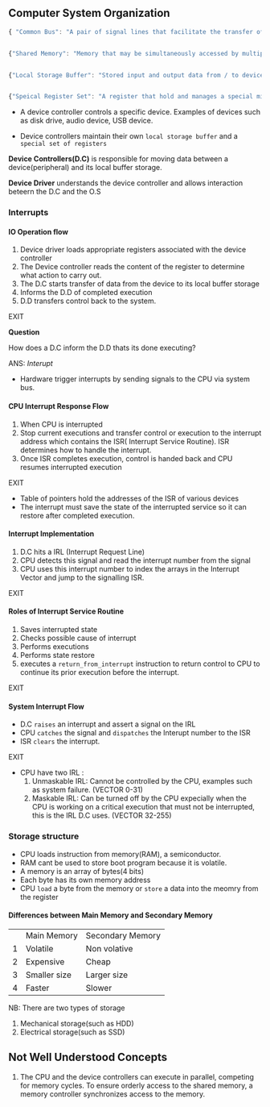 ## Computer System Organization

```javascript
{ "Common Bus": "A pair of signal lines that facilitate the transfer of multi-bit data from one system to another" }


{"Shared Memory": "Memory that may be simultaneously accessed by multiple programs with an intent to provide communication among them or avoid redundant copies"}


{"Local Storage Buffer": "Stored input and output data from / to device"}


{"Speical Register Set": "A register that hold and manages a special microprocessor function"}
```

- A device controller controls a specific device. Examples of devices such as disk drive, audio device, USB device.



- Device controllers maintain their own ```local storage buffer``` and a ```special set of registers```


**Device Controllers(D.C)** is responsible for moving data between a device(peripheral) and its local buffer storage.

**Device Driver** understands the device controller and allows interaction beteern the D.C and the O.S

### Interrupts

#### IO Operation flow
1. Device driver loads appropriate registers associated with the device controller
2. The Device controller reads the content of the register to determine what action to carry out.
3. The D.C starts transfer of data from the device to its local buffer storage
4. Informs the D.D of completed execution
5. D.D transfers control back to the system.

EXIT

**Question**

How does a D.C inform the D.D thats its done executing?

ANS: *Interupt*


- Hardware trigger interrupts by sending signals to the CPU via system bus.

#### CPU Interrupt Response Flow
1. When CPU is interrupted
2. Stop current executions and transfer control or execution to the interrupt address which contains the ISR( Interrupt Service Routine). ISR determines how to handle the interrupt.
3. Once ISR completes execution, control is handed back and CPU resumes interrupted execution

EXIT

- Table of pointers hold the addresses of the ISR of various devices
- The interrupt must save the state of the interrupted service so it can restore after completed execution.

#### Interrupt Implementation
1. D.C hits a IRL (Interrupt Request Line)
2. CPU detects this signal and read the interrupt number from the signal
3. CPU uses this interrupt number to index the arrays in the Interrupt Vector and jump to the signalling ISR.

EXIT

#### Roles of Interrupt Service Routine
1. Saves interrupted state
2. Checks possible cause of interrupt
3. Performs executions
4. Performs state restore
5. executes a ```return_from_interrupt``` instruction to return control to CPU to continue its prior execution before the interrupt.

EXIT

#### System Interrupt Flow
- D.C ```raises``` an interrupt and assert a signal on the IRL
- CPU ```catches``` the signal and ```dispatches``` the Interupt number to the ISR
- ISR ```clears``` the interrupt.

EXIT

- CPU have two IRL :
  1. Unmaskable IRL: Cannot be controlled by the CPU, examples such as system failure. (VECTOR 0-31)
  2. Maskable IRL: Can be turned off by the CPU expecially when the CPU is working on a critical execution that must not be interrupted, this is the IRL D.C uses. (VECTOR 32-255) 


### Storage structure
- CPU loads instruction from memory(RAM), a semiconductor.
- RAM cant be used to store boot program because it is volatile.
- A memory is an array of bytes(4 bits)
- Each byte has its own memory address
- CPU ```load``` a byte from the memory or ```store``` a data into the meomry from the register

#### Differences between Main Memory and Secondary Memory

<table>
<tr>
<td></td>
<td>Main Memory</td>
<td>Secondary Memory</td>
</tr>

<tr>
<td>1</td>
<td>Volatile</td>
<td>Non volative</td>
</tr>
<tr>
<td>2</td>
<td>Expensive</td>
<td>Cheap</td>
</tr>
<tr>
<td>3</td>
<td>Smaller size</td>
<td>Larger size</td>
</tr>
<tr>
<td>4</td>
<td>Faster</td>
<td>Slower</td>
</tr>
</table>
NB: There are two types of storage

1. Mechanical storage(such as HDD)
2. Electrical storage(such as SSD)

## Not Well Understood Concepts
1. The CPU and the device controllers can execute in parallel, competing for memory cycles. To ensure orderly access to the shared memory, a memory controller synchronizes access to the memory.




